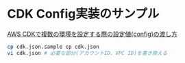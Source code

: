 # CDK Config実装のサンプル

[AWS CDKで複数の環境を設定する際の設定値(config)の渡し方](https://dev.classmethod.jp/etc/aws-cdk-multi-environment-config/)

```bash
cp cdk.json.sample cp cdk.json
vi cdk.json # 必要な部分(アカウントID、VPC ID)を書き換える
```

